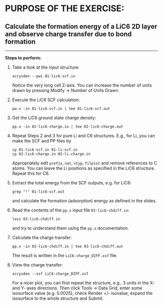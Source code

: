# PURPOSE OF THE EXERCISE: 
## Calculate the formation energy of a LiC6 2D layer and observe charge transfer due to bond formation
-------------------------------------------------------

**Steps to perform:**

1. Take a look at the input structure:

       xcrysden --pwi 01-lic6-scf.in

   Notice the very long cell Z-axis. 
   You can increase the number of units drawn by pressing Modify -> Number of Units Drawn.


2. Execute the LiC6 SCF calculation:

       pw.x -in 01-lic6-scf.in | tee 01-lic6-scf.out


3. Get the LiC6 ground state charge density:

       pp.x -in 02-lic6-charge.in | tee 02-lic6-charge.out


4. Repeat Steps 2 and 3 for pure Li and C6 structures.
   E.g., for Li, you can make the SCF and PP files by

       cp 01-lic6-scf.in 01-li-scf.in
       cp 02-lic6-charge.in 02-li-charge.in

   Appropriately edit `prefix`, `nat`, `ntyp`, `filplot` and remove references to C atoms.
   You can leave the Li positions as specified in the LiC6 structure.
   Repeat this for C6.


5. Extract the total energy from the SCF outputs, e.g. for LiC6:

       grep "!" 01-lic6-scf.out

   and calculate the formation (adsorption) energy as defined in the slides.


6. Read the contents of the `pp.x` input file `03-lic6-chdiff.in`:

       less 03-lic6-chdiff.in

   and try to understand them
   using the `pp.x` documentation.


7. Calculate the charge transfer:

       pp.x -in 03-lic6-chdiff.in | tee 03-lic6-chdiff.out

   The result is written in the `LiC6-charge_DIFF.xsf` file.


8. View the charge transfer:

       xcrysden --xsf LiC6-charge_DIFF.xsf

   For a nicer plot, you can first repeat the structure, e.g., 3 units
   in the X- and Y- axes directions. Then click Tools -> Data Grid,
   enter some isosurface value (e.g. 0.0025), check Render +/- isovalue,
   expand the isosurface to the whole structure and Submit.


